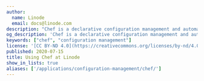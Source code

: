 ```yaml
---
author:
  name: Linode
  email: docs@linode.com
description: "Chef is a declarative configuration management and automation platform used to translate infrastructure into code, which enables more reliabel deployments."
og_description: 'Chef is a declarative configuration management and automation platform used to translate infrastructure into code, which enables more reliabel deployments.'
keywords: ["chef", "configuration management"]
license: '[CC BY-ND 4.0](https://creativecommons.org/licenses/by-nd/4.0)'
published: 2020-07-15
title: Using Chef at Linode
show_in_lists: true
aliases: ['/applications/configuration-management/chef/']
---
```


